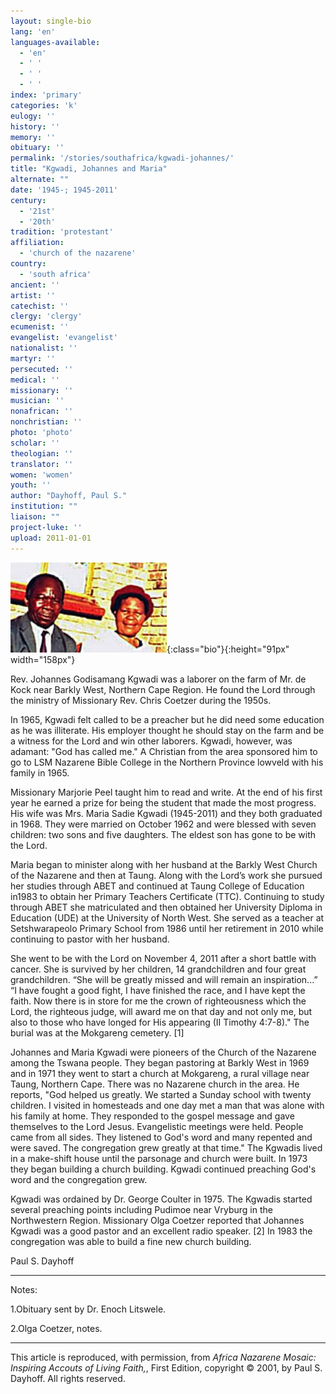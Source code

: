 ```yaml
---
layout: single-bio
lang: 'en'
languages-available:
  - 'en'
  - ' '
  - ' '
  - ' '
index: 'primary'
categories: 'k'
eulogy: ''
history: ''
memory: ''
obituary: ''
permalink: '/stories/southafrica/kgwadi-johannes/'
title: "Kgwadi, Johannes and Maria"
alternate: ""
date: '1945-; 1945-2011'
century:
  - '21st'
  - '20th'
tradition: 'protestant'
affiliation:
  - 'church of the nazarene'
country:
  - 'south africa'
ancient: ''
artist: ''
catechist: ''
clergy: 'clergy'
ecumenist: ''
evangelist: 'evangelist'
nationalist: ''
martyr: ''
persecuted: ''
medical: ''
missionary: ''
musician: ''
nonafrican: ''
nonchristian: ''
photo: 'photo'
scholar: ''
theologian: ''
translator: ''
women: 'women'
youth: ''
author: "Dayhoff, Paul S."
institution: ""
liaison: ""
project-luke: ''
upload: 2011-01-01
---
```


![image](/images/bio-pics/southafrica/kgwadi-johannes/kgwadi-j-m-rev-small.jpg){:class="bio"}{:height="91px" width="158px"}

Rev. Johannes Godisamang Kgwadi was a laborer on the farm
of Mr. de Kock near Barkly West, Northern Cape Region. He found the Lord through
the ministry of Missionary Rev. Chris Coetzer during the 1950s.

In 1965, Kgwadi felt called to be a preacher but he did need some education
as he was illiterate. His employer thought he should stay on the farm and be
a witness for the Lord and win other laborers. Kgwadi, however, was adamant:
"God has called me." A Christian from the area sponsored him to go to LSM Nazarene
Bible College in the Northern Province lowveld with his family in 1965.

Missionary Marjorie Peel taught him to read and write. At the end of his first
year he earned a prize for being the student that made the most progress. His
wife was Mrs. Maria Sadie Kgwadi (1945-2011) and they both graduated in 1968.
They were married on October 1962 and were blessed with seven children: two
sons and five daughters. The eldest son has gone to be with the Lord.

Maria began to minister along  with her husband at the Barkly West Church of the Nazarene and then at Taung.  Along with the Lord’s work she  pursued her studies through ABET and continued at Taung College of Education in1983 to obtain her Primary Teachers Certificate (TTC). Continuing to study through ABET she matriculated and then obtained her University Diploma in Education (UDE) at the University of North West.
She served as a teacher at Setshwarapeolo Primary School from 1986 until her retirement in 2010 while continuing to pastor with her husband.

She went to be with the Lord on November 4, 2011 after a short battle with cancer.
She is survived by her children, 14 grandchildren and four great grandchildren.
“She will be greatly missed and will remain an inspiration...” “I have fought
a good fight, I have finished the race, and I have kept the faith. Now there
is in store for me the crown of righteousness which the Lord, the righteous
judge, will award me on that day and not only me, but also to those who have
longed for His appearing (II Timothy 4:7-8)." The burial was at the Mokgareng
cemetery. [1]

Johannes and Maria Kgwadi were pioneers of the Church of the Nazarene among the Tswana people. They began pastoring at Barkly West in 1969 and in 1971 they went to start a church at Mokgareng, a rural village near Taung, Northern Cape.  There was no Nazarene church in the area.  He reports, "God helped us greatly.  We started a Sunday school with twenty children.  I visited in homesteads and one day met a man that was alone with his family at home.  They responded to the gospel message and  gave themselves to the Lord Jesus.  Evangelistic meetings were held.  People came from all sides.  They listened to God's word and many repented and were saved.   The congregation grew greatly at that time."  The Kgwadis lived in a make-shift house until the parsonage and church were built. In 1973 they began building a church building.  Kgwadi continued preaching God's word and the congregation grew.

Kgwadi was ordained by Dr. George Coulter in 1975. The Kgwadis started several
preaching points including Pudimoe near Vryburg in the Northwestern Region. Missionary
Olga Coetzer reported that Johannes Kgwadi was a good pastor and an excellent
radio speaker. [2] In 1983 the congregation was able to build a fine new church
building.

Paul S. Dayhoff

---

Notes:

1.Obituary sent by Dr. Enoch Litswele.

2.Olga Coetzer, notes.

---

This article is reproduced, with permission, from *Africa Nazarene Mosaic: Inspiring Accouts of Living Faith,*, First Edition,  copyright &copy; 2001, by Paul S. Dayhoff.  All rights reserved.
